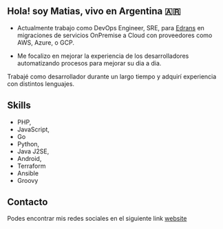 ## Hola! soy Matias, vivo en Argentina 🇦🇷

* Actualmente trabajo como DevOps Engineer, SRE, para [Edrans](https://www.linkedin.com/company/edrans/) en migraciones de servicios OnPremise a Cloud con proveedores como AWS, Azure, o GCP.

* Me focalizo en mejorar la experiencia de los desarrolladores automatizando procesos para mejorar su dia a dia.

Trabajé como desarrollador durante un largo tiempo y adquirí experiencia con distintos lenguajes.

## Skills

* PHP,
* JavaScript,
* Go
* Python,
* Java J2SE,
* Android,
* Terraform
* Ansible
* Groovy

## Contacto

Podes encontrar mis redes sociales en el siguiente link [website](https://yosoyfunes.com)
